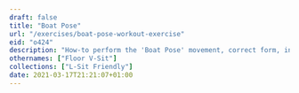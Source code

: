 ```yaml
---
draft: false
title: "Boat Pose"
url: "/exercises/boat-pose-workout-exercise"
eid: "o424"
description: "How-to perform the 'Boat Pose' movement, correct form, instructions and hints. Similar exercises, body parts activated, notes, tips and video demonstration"
othernames: ["Floor V-Sit"]
collections: ["L-Sit Friendly"]
date: 2021-03-17T21:21:07+01:00
---
```

